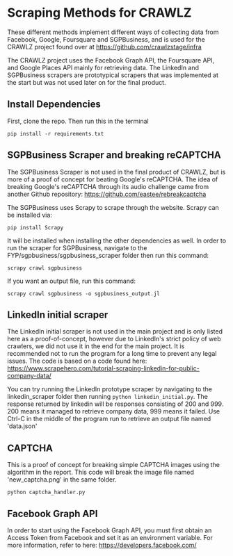 
# Scraping Methods for CRAWLZ

These different methods implement different ways of collecting data from Facebook, Google, Foursquare and SGPBusiness, and is used for the CRAWLZ project found over at https://github.com/crawlzstage/infra

The CRAWLZ project uses the Facebook Graph API, the Foursquare API, and Google Places API mainly for retrieving data. The LinkedIn and SGPBusiness scrapers are prototypical scrapers that was implemented at the start but was not used later on for the final product.

## Install Dependencies

First, clone the repo.
Then run this in the terminal


`pip install -r requirements.txt`

## SGPBusiness Scraper and breaking reCAPTCHA

The SGPBusiness Scraper is not used in the final product of CRAWLZ, but is more of a proof of concept for beating Google's reCAPTCHA. The idea of breaking Google's reCAPTCHA through its audio challenge came from another Github repository: https://github.com/eastee/rebreakcaptcha

The SGPBusiness uses Scrapy to scrape through the website. Scrapy can be installed via:

`pip install Scrapy`

It will be installed when installing the other dependencies as well. In order to run the scraper for SGPBusiness, navigate to the FYP/sgpbusiness/sgpbusiness_scraper folder then run this command:

`scrapy crawl sgpbusiness`

If you want an output file, run this command:

`scrapy crawl sgpbusiness -o sgpbusiness_output.jl`


## LinkedIn initial scraper

The LinkedIn initial scraper is not used in the main project and is only listed here as a proof-of-concept, however due to LinkedIn's strict policy of web crawlers, we did not use it in the end for the main project. It is recommended not to run the program for a long time to prevent any legal issues. The code is based on a code found here: https://www.scrapehero.com/tutorial-scraping-linkedin-for-public-company-data/

You can try running the LinkedIn prototype scraper by navigating to the linkedin_scraper folder then running `python linkedin_initial.py`. The response returned by linkedin will be responses consisting of 200 and 999. 200 means it managed to retrieve company data, 999 means it failed. Use Ctrl-C in the middle of the program run to retrieve an output file named 'data.json'


## CAPTCHA

This is a proof of concept for breaking simple CAPTCHA images using the algorithm in the report. This code will break the image file named 'new_captcha.png' in the same folder.

`python captcha_handler.py`

## Facebook Graph API

In order to start using the Facebook Graph API, you must first obtain an Access Token from Facebook and set it as an environment variable. For more information, refer to here:
https://developers.facebook.com/

## 
